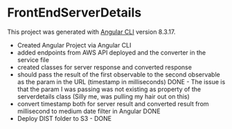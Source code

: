 # FrontEndServerDetails

This project was generated with [Angular CLI](https://github.com/angular/angular-cli) version 8.3.17.

- Created Angular Project via Angular CLI
- added endpoints from AWS API deployed and the converter in the service file
- created classes for server response and converted response
- should pass the result of the first observable to the second observable as the param in the URL (timestamp in milliseconds) DONE - The issue is that the param I was passing was not existing as property of the serverdetails class (Silly me, was pulling my hair out on this)
- convert timestamp both for server result and converted result from millisecond to medium date filter in Angular DONE
- Deploy DIST folder to S3 - DONE